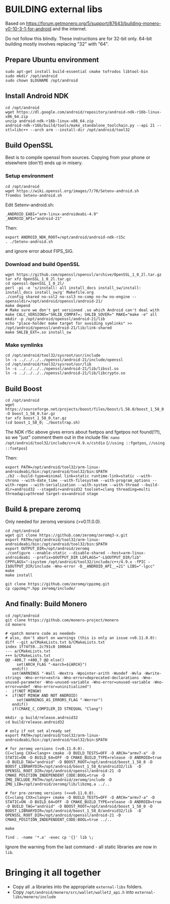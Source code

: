 # BUILDING external libs

Based on https://forum.getmonero.org/5/support/87643/building-monero-v0-10-3-1-for-android and the internet.

Do not follow this blindly. These instructions are for 32-bit only. 64-bit building mostly involves
replacing "32" with "64".

## Prepare Ubuntu environment

```
sudo apt-get install build-essential cmake tofrodos libtool-bin
sudo mkdir /opt/android
sudo chown $LOGNAME /opt/android
```

## Install Android NDK
```
cd /opt/android
wget https://dl.google.com/android/repository/android-ndk-r16b-linux-x86_64.zip
unzip android-ndk-r16b-linux-x86_64.zip
android-ndk-r16b/build/tools/make_standalone_toolchain.py --api 21 --stl=libc++ --arch arm --install-dir /opt/android/tool32
```

## Build OpenSSL
Best is to compile openssl from sources. Copying from your phone or elsewhere (don't!) ends up in misery.

### Setup environment
```
cd /opt/android
wget https://wiki.openssl.org/images/7/70/Setenv-android.sh
fromdos Setenv-android.sh
```

Edit Setenv-android.sh:
```
_ANDROID_EABI="arm-linux-androideabi-4.9"
_ANDROID_API="android-21"
```
Then:
```
export ANDROID_NDK_ROOT=/opt/android/android-ndk-r15c
. ./Setenv-android.sh
```
and ignore error about FIPS_SIG.

### Download and build OpenSSL
```
wget https://github.com/openssl/openssl/archive/OpenSSL_1_0_2l.tar.gz
tar xfz OpenSSL_1_0_2l.tar.gz
cd openssl-OpenSSL_1_0_2l/
perl -pi -e 's/install: all install_docs install_sw/install: install_docs install_sw/g' Makefile.org
./config shared no-ssl2 no-ssl3 no-comp no-hw no-engine --openssldir=/opt/android/openssl/android-21/
make depend
# Make sure we don't get versioned .so which Android can't deal with
make CALC_VERSIONS="SHLIB_COMPAT=; SHLIB_SOVER=" MAKE="make -e" all
mkdir -p /opt/android/openssl/android-21/lib
echo "place-holder make target for avoiding symlinks" >> /opt/android/openssl/android-21/lib/link-shared
make SHLIB_EXT=.so install_sw
```

### Make symlinks
```
cd /opt/android/tool32/sysroot/usr/include
ln -s ../../../../openssl/android-21/include/openssl
cd /opt/android/tool32/sysroot/usr/lib
ln -s ../../../../openssl/android-21/lib/libssl.so
ln -s ../../../../openssl/android-21/lib/libcrypto.so
```

## Build Boost
```
cd /opt/android
wget https://sourceforge.net/projects/boost/files/boost/1.58.0/boost_1_58_0.tar.gz/download -O boost_1_58_0.tar.gz
tar xfz boost_1_58_0.tar.gz
(cd boost_1_58_0; ./bootstrap.sh)
```
The NDK r15c above gives errors about fsetpos and fgetpos not found(!?!), so we "just" comment them out in the include file:
`nano /opt/android/tool32/include/c++/4.9.x/cstdio` (`//using ::fgetpos`, `//using ::fsetpos`)

Then:
```
export PATH=/opt/android/tool32/arm-linux-androideabi/bin:/opt/android/tool32/bin:$PATH
./b2 --build-type=minimal link=static runtime-link=static --with-chrono --with-date_time --with-filesystem --with-program_options --with-regex --with-serialization --with-system --with-thread --build-dir=android32 --stagedir=android32 toolset=clang threading=multi threadapi=pthread target-os=android stage
```

## Build & prepare zeromq
Only needed for zeromq versions (>v0.11.0.0).
```
cd /opt/android
wget git clone https://github.com/zeromq/zeromq3-x.git
export PATH=/opt/android/tool32/arm-linux-androideabi/bin:/opt/android/tool32/bin:$PATH
export OUTPUT_DIR=/opt/android/zeromq
./configure --enable-static --disable-shared --host=arm-linux-androideabi --prefix=$OUTPUT_DIR LDFLAGS="-L$OUTPUT_DIR/lib" CPPFLAGS="-isystem /opt/android/tool32/include/c++/4.9.x -fPIC -I$OUTPUT_DIR/include -Wno-error -D__ANDROID_API__=21" LIBS="-lgcc"
make
make install

git clone https://github.com/zeromq/cppzmq.git
cp cppzmq/*.hpp zeromq/include/
```

## And finally: Build Monero
```
cd /opt/android
git clone https://github.com/monero-project/monero
cd monero
```
```
# <patch monero code as needed>
# also, don't abort on warnings (this is only an issue >v0.11.0.0):
diff --git a/CMakeLists.txt b/CMakeLists.txt
index 1f74f59..2c791c0 100644
--- a/CMakeLists.txt
+++ b/CMakeLists.txt
@@ -400,7 +400,7 @@ else()
     set(ARCH_FLAG "-march=${ARCH}")
   endif()
   set(WARNINGS "-Wall -Wextra -Wpointer-arith -Wundef -Wvla -Wwrite-strings -Wno-error=extra -Wno-error=deprecated-declarations -Wno-unused-parameter -Wno-unused-variable -Wno-error=unused-variable -Wno-error=undef -Wno-error=uninitialized")
-  if(NOT MINGW)
+  if(NOT MINGW AND NOT ANDROID)
     set(WARNINGS_AS_ERRORS_FLAG "-Werror")
   endif()
   if(CMAKE_C_COMPILER_ID STREQUAL "Clang")
```
```
mkdir -p build/release.android32
cd build/release.android32

# only if not set already set
export PATH=/opt/android/tool32/arm-linux-androideabi/bin:/opt/android/tool32/bin:$PATH

# for zeromq versions (>v0.11.0.0).
CC=clang CXX=clang++ cmake -D BUILD_TESTS=OFF -D ARCH="armv7-a" -D STATIC=ON -D BUILD_64=OFF -D CMAKE_BUILD_TYPE=release -D ANDROID=true -D BUILD_TAG="android" -D BOOST_ROOT=/opt/android/boost_1_58_0 -D BOOST_LIBRARYDIR=/opt/android/boost_1_58_0/android32/lib  -D OPENSSL_ROOT_DIR=/opt/android/openssl/android-21 -D CMAKE_POSITION_INDEPENDENT_CODE:BOOL=true -D ZMQ_INCLUDE_PATH=/opt/android/zeromq/include -D ZMQ_LIB=/opt/android/zeromq/lib/libzmq.a ../..

# for pre-zeromq versions (<=v0.11.0.0).
CC=clang CXX=clang++ cmake -D BUILD_TESTS=OFF -D ARCH="armv7-a" -D STATIC=ON -D BUILD_64=OFF -D CMAKE_BUILD_TYPE=release -D ANDROID=true -D BUILD_TAG="android" -D BOOST_ROOT=/opt/android/boost_1_58_0 -D BOOST_LIBRARYDIR=/opt/android/boost_1_58_0/android32/lib  -D OPENSSL_ROOT_DIR=/opt/android/openssl/android-21 -D CMAKE_POSITION_INDEPENDENT_CODE:BOOL=true ../..

make

find . -name '*.a' -exec cp '{}' lib \;
```
Ignore the warning from the last command - all static libraries are now in `lib`.

# Bringing it all together
- Copy all .a libraries into the appropriate `external-libs` folders.
- Copy `/opt/android/monero/src/wallet/wallet2_api.h` into `external-libs/monero/include`
